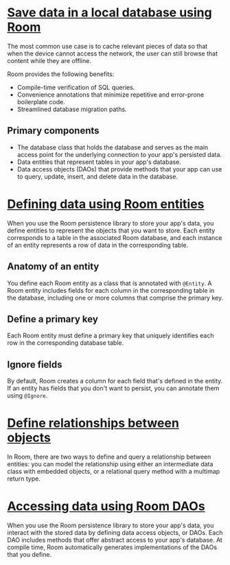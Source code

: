 # [Save data in a local database using Room](https://developer.android.com/training/data-storage/room)

The most common use case is to cache relevant pieces of data so that when the device cannot access the network, the user can still browse that content while they are offline.

Room provides the following benefits:
 - Compile-time verification of SQL queries.
 - Convenience annotations that minimize repetitive and error-prone boilerplate code.
 - Streamlined database migration paths.

## Primary components

- The database class that holds the database and serves as the main access point for the underlying connection to your app's persisted data.
- Data entities that represent tables in your app's database.
- Data access objects (DAOs) that provide methods that your app can use to query, update, insert, and delete data in the database.



# [Defining data using Room entities](https://developer.android.com/training/data-storage/room/defining-data)

When you use the Room persistence library to store your app's data, you define entities to represent the objects that you want to store. Each entity corresponds to a table in the associated Room database, and each instance of an entity represents a row of data in the corresponding table.

## Anatomy of an entity

You define each Room entity as a class that is annotated with `@Entity`. A Room entity includes fields for each column in the corresponding table in the database, including one or more columns that comprise the primary key.

## Define a primary key

Each Room entity must define a primary key that uniquely identifies each row in the corresponding database table.



## Ignore fields
By default, Room creates a column for each field that's defined in the entity. If an entity has fields that you don't want to persist, you can annotate them using `@Ignore`.

# [Define relationships between objects](https://developer.android.com/training/data-storage/room/relationships)

In Room, there are two ways to define and query a relationship between entities: you can model the relationship using either an intermediate data class with embedded objects, or a relational query method with a multimap return type.


# [Accessing data using Room DAOs](https://developer.android.com/training/data-storage/room/accessing-data#java)

When you use the Room persistence library to store your app's data, you interact with the stored data by defining data access objects, or DAOs. Each DAO includes methods that offer abstract access to your app's database. At compile time, Room automatically generates implementations of the DAOs that you define.